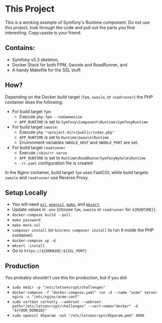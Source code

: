 # This Project

This is a working example of Symfony's Runtime component.
Do not use this project, look through the code and pull out the parts you find interesting. Copy+paste is your friend.

## Contains:

- Symfony v5.3 skeleton,
- Docker Stack for both FPM, Swoole and RoadRunner, and
- A handy Makefile for the SSL stuff.

## How?

Depending on the Docker build target (`fpm`, `swoole`, or `roadrunner`) the PHP container does the following:

- For build target `fpm`:
  - Execute `php-fpm --nodaemonize`
  - `APP_RUNTIME` is set to `Symfony\Component\Runtime\SymfonyRuntime`
- For build target `swoole`:
  - Execute `php "<project-dir>/public/index.php"`
  - `APP_RUNTIME` is set to `Runtime\Swoole\Runtime`
  - Environment variables `SWOOLE_HOST` and `SWOOLE_PORT` are set.
- For build target `roadrunner`
  - Execute `/sbin/rr serve`
  - `APP_RUNTIME` is set to `Runtime\RoadRunnerSymfonyNyholm\Runtime`
  - `.rr.yaml` configuration file is created
  
In the Nginx container, build target `fpm` uses FastCGI, while build targets `swoole` and `roadrunner` use Reverse Proxy.

## Setup Locally

- You will need [`git`](https://git-scm.com/), [`openssl`](https://www.openssl.org/),
  [`make`](https://www.gnu.org/software/make/), and [`mkcert`](https://mkcert.dev/).
- Update values in `.env` (choose `fpm`, `swoole` or `roadrunner` for `${RUNTIME}`).
- `docker-compose build --pull`
- `make password`
- `make mock-ssl`
- `composer install` (or `bin/env composer install` to run it inside the PHP container)
- `docker-compose up -d`
- `mkcert -install`
- Go to `https://${DOMAIN}:${SSL_PORT}`

## Production

You probably shouldn't use this for production, but if you did:

- `sudo mkdir -p "/etc/letsencrypt/challenges"`
- `docker-compose -f "docker-compose.yaml" run -d --name "acme" server nginx -c "/etc/nginx/acme.conf"`
- `sudo certbot certonly --webroot --webroot-path="/etc/letsencrypt/challenges" --cert-name="docker" -d "${YOUR_DOMAIN}"`
- `sudo openssl dhparam -out "/etc/letsencrypt/dhparam.pem" 4096`
